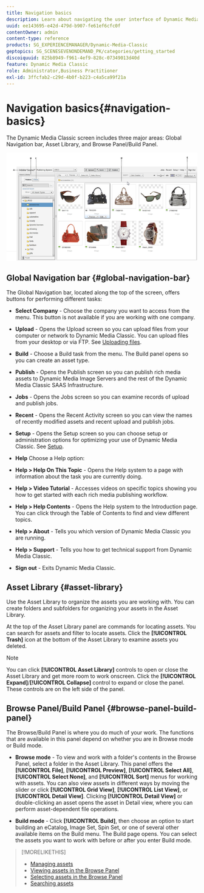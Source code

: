 ```yaml
---
title: Navigation basics
description: Learn about navigating the user interface of Dynamic Media Classic.
uuid: ee143695-e42d-479d-b907-fe61ef6cfc0f
contentOwner: admin
content-type: reference
products: SG_EXPERIENCEMANAGER/Dynamic-Media-Classic
geptopics: SG_SCENESEVENONDEMAND_PK/categories/getting_started
discoiquuid: 825b8949-f961-4ef9-828c-07349013d40d
feature: Dynamic Media Classic
role: Administrator,Business Practitioner
exl-id: 3ffcfab2-c29d-4b0f-b223-c4a5ca99f21a
---
```

# Navigation basics{#navigation-basics}

The Dynamic Media Classic screen includes three major areas: Global Navigation bar, Asset Library, and Browse Panel/Build Panel.

![Navigation basics](/help/assets/gs_navigation_basics_popup_popup.png) 

## Global Navigation bar {#global-navigation-bar}

The Global Navigation bar, located along the top of the screen, offers buttons for performing different tasks:

* **Select Company** - Choose the company you want to access from the menu. This button is not available if you are working with one company.

* **Upload** - Opens the Upload screen so you can upload files from your computer or network to Dynamic Media Classic. You can upload files from your desktop or via FTP. See [Uploading files](/help/uploading-files.md).

* **Build** - Choose a Build task from the menu. The Build panel opens so you can create an asset type.

* **Publish** - Opens the Publish screen so you can publish rich media assets to Dynamic Media Image Servers and the rest of the Dynamic Media Classic SAAS Infrastructure.

* **Jobs** - Opens the Jobs screen so you can examine records of upload and publish jobs.

* **Recent** - Opens the Recent Activity screen so you can view the names of recently modified assets and recent upload and publish jobs.

* **Setup** - Opens the Setup screen so you can choose setup or administration options for optimizing your use of Dynamic Media Classic. See [Setup](/help/setup-basics.md).

* **Help** Choose a Help option:

* **Help > Help On This Topic** - Opens the Help system to a page with information about the task you are currently doing.

* **Help > Video Tutorial** - Accesses videos on specific topics showing you how to get started with each rich media publishing workflow.

* **Help > Help Contents** - Opens the Help system to the Introduction page. You can click through the Table of Contents to find and view different topics.

* **Help > About** - Tells you which version of Dynamic Media Classic you are running.

* **Help > Support** - Tells you how to get technical support from Dynamic Media Classic.

* **Sign out** - Exits Dynamic Media Classic.

## Asset Library {#asset-library}

Use the Asset Library to organize the assets you are working with. You can create folders and subfolders for organizing your assets in the Asset Library.

At the top of the Asset Library panel are commands for locating assets. You can search for assets and filter to locate assets. Click the **[!UICONTROL Trash]** icon at the bottom of the Asset Library to examine assets you deleted.

>[!NOTE]
>
>You can click **[!UICONTROL Asset Library]** controls to open or close the Asset Library and get more room to work onscreen. Click the **[!UICONTROL Expand]**/**[!UICONTROL Collapse]** control to expand or close the panel. These controls are on the left side of the panel.

## Browse Panel/Build Panel {#browse-panel-build-panel}

The Browse/Build Panel is where you do much of your work. The functions that are available in this panel depend on whether you are in Browse mode or Build mode.

* **Browse mode** - To view and work with a folder's contents in the Browse Panel, select a folder in the Asset Library. This panel offers the **[!UICONTROL File]**, **[!UICONTROL Preview]**, **[!UICONTROL Select All]**, **[!UICONTROL Select None]**, and **[!UICONTROL Sort]** menus for working with assets. You can also view assets in different ways by moving the slider or click **[!UICONTROL Grid View]**, **[!UICONTROL List View]**, or **[!UICONTROL Detail View]**. Clicking **[!UICONTROL Detail View]** or double-clicking an asset opens the asset in Detail view, where you can perform asset-dependent file operations.

* **Build mode** - Click **[!UICONTROL Build]**, then choose an option to start building an eCatalog, Image Set, Spin Set, or one of several other available items on the Build menu. The Build page opens. You can select the assets you want to work with before or after you enter Build mode.

>[!MORELIKETHIS]
>
>* [Managing assets](about-managing-assets.md)
>* [Viewing assets in the Browse Panel](viewing-assets-browse-panel.md#viewing_assets_in_the_browse_panel)
>* [Selecting assets in the Browse Panel](selecting-assets-browse-panel.md#selecting_assets_in_the_browse_panel)
>* [Searching assets](searching-assets.md#searching_assets)

